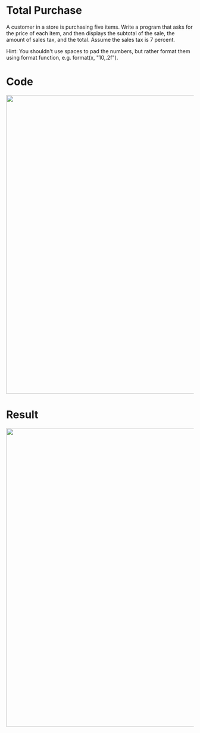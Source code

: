 # Total Purchase
A customer in a store is purchasing five items. 
Write a program that asks for the price of each item, and then displays the subtotal of the 
sale, the amount of sales tax, and the total. Assume the sales tax is 7 percent. 

Hint: You shouldn't use spaces to pad the numbers, but rather format them using format function, 
e.g. format(x, "10,.2f").

<tabel>

# Code
  <img width="800" src="https://user-images.githubusercontent.com/101377287/196098487-10b7519f-c059-45ac-a660-b170efdd4bf2.png"/>
  
  # Result
  <img width="800" src="https://user-images.githubusercontent.com/101377287/196094720-5aa5a057-1394-499f-a924-8766a854362d.png"/>
</table>
